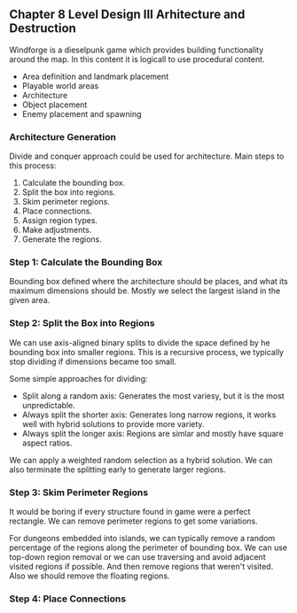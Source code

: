 ## Chapter 8 Level Design III Arhitecture and Destruction

Windforge is a dieselpunk game which provides building functionality around the map. In this content it is logicall to use procedural content.

- Area definition and landmark placement
- Playable world areas
- Architecture
- Object placement
- Enemy placement and spawning

### Architecture Generation

Divide and conquer approach could be used for architecture. Main steps to this process:

1. Calculate the bounding box.
2. Split the box into regions.
3. Skim perimeter regions.
4. Place connections.
5. Assign region types.
6. Make adjustments.
7. Generate the regions.

### Step 1: Calculate the Bounding Box

Bounding box defined where the architecture should be places, and what its maximum dimensions should be. Mostly we select the largest island in the given area.

### Step 2: Split the Box into Regions

We can use axis-aligned binary splits to divide the space defined by he bounding box into smaller regions. This is a recursive process, we typically stop dividing if dimensions became too small.

Some simple approaches for dividing:

- Split along a random axis: Generates the most variesy, but it is the most unpredictable.
- Always split the shorter axis: Generates long narrow regions, it works well with hybrid solutions to provide more variety.
- Always split the longer axis: Regions are simlar and mostly have square aspect ratios.

We can apply a weighted random selection as a hybrid solution. We can also terminate the splitting early to generate larger regions.

### Step 3: Skim Perimeter Regions

It would be boring if every structure found in game were a perfect rectangle. We can remove perimeter regions to get some variations.

For dungeons embedded into islands, we can typically remove a random percentage of the regions along the perimeter of bounding box. We can use top-down region removal or we can use traversing and avoid adjacent visited regions if possible. And then remove regions that weren't visited. Also we should remove the floating regions.

### Step 4: Place Connections